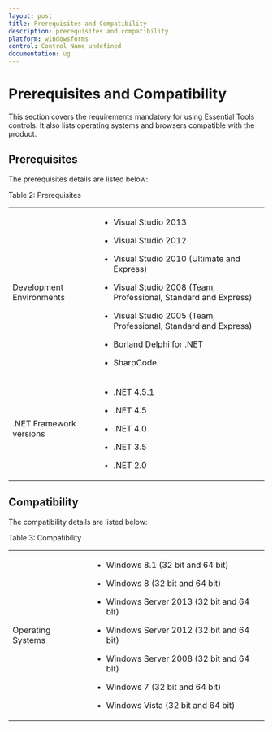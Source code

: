 ```yaml
---
layout: post
title: Prerequisites-and-Compatibility
description: prerequisites and compatibility
platform: windowsforms
control: Control Name undefined
documentation: ug
---
```


# Prerequisites and Compatibility

This section covers the requirements mandatory for using Essential Tools controls. It also lists operating systems and browsers compatible with the product.

## Prerequisites

The prerequisites details are listed below:

Table 2: Prerequisites

<table>
<tr>
<td>
Development Environments</td><td>
<ul><li>Visual Studio 2013</li></ul><ul><li>Visual Studio 2012</li></ul><ul><li>Visual Studio 2010 (Ultimate and Express)</li></ul><ul><li>Visual Studio 2008 (Team, Professional, Standard and Express)</li></ul><ul><li>Visual Studio 2005 (Team, Professional, Standard and Express)</li></ul><ul><li>Borland Delphi for .NET</li></ul><ul><li>SharpCode</li></ul></td></tr>
<tr>
<td>
.NET Framework versions</td><td>
<ul><li>.NET 4.5.1</li></ul><ul><li>.NET 4.5</li></ul><ul><li>.NET 4.0</li></ul><ul><li>.NET 3.5</li></ul><ul><li>.NET 2.0</li></ul></td></tr>
</table>

## Compatibility

The compatibility details are listed below:

Table 3: Compatibility

<table>
<tr>
<td>
Operating Systems</td><td>
<ul><li>Windows 8.1 (32 bit and 64 bit)</li></ul><ul><li>Windows 8 (32 bit and 64 bit)</li></ul><ul><li>Windows Server 2013 (32 bit and 64 bit)</li></ul><ul><li>Windows Server 2012 (32 bit and 64 bit)</li></ul><ul><li>Windows Server 2008 (32 bit and 64 bit)</li></ul><ul><li>Windows 7 (32 bit and 64 bit)</li></ul><ul><li>Windows Vista (32 bit and 64 bit)</li></ul></td></tr>
</table>








